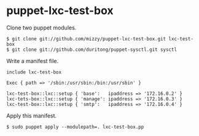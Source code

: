 # puppet-lxc-test-box

Clone two puppet modules.

```
$ git clone git://github.com/mizzy/puppet-lxc-test-box.git lxc-test-box
$ git clone git://github.com/duritong/puppet-sysctl.git sysctl
```

Write a manifest file.

```
include lxc-test-box

Exec { path => '/sbin:/usr/sbin:/bin:/usr/sbin' }

lxc-test-box::lxc::setup { 'base':   ipaddress => '172.16.0.2' }
lxc-tets-box::lxc::setup { 'manage': ipaddress => '172.16.0.3' }
lxc-test-box::lxc::setup { 'smtp':   ipaddress => '172.16.0.4' }

```

Apply this manifest.

```
$ sudo puppet apply --modulepath=. lxc-test-box.pp
```

